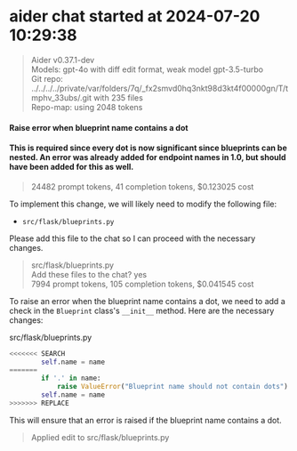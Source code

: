 
# aider chat started at 2024-07-20 10:29:38

> Aider v0.37.1-dev  
> Models: gpt-4o with diff edit format, weak model gpt-3.5-turbo  
> Git repo: ../../../../private/var/folders/7q/_fx2smvd0hq3nkt98d3kt4f00000gn/T/tmphv_33ubs/.git with 235 files  
> Repo-map: using 2048 tokens  

#### Raise error when blueprint name contains a dot  
#### This is required since every dot is now significant since blueprints can be nested. An error was already added for endpoint names in 1.0, but should have been added for this as well.  
> 24482 prompt tokens, 41 completion tokens, $0.123025 cost  

To implement this change, we will likely need to modify the following file:

- `src/flask/blueprints.py`

Please add this file to the chat so I can proceed with the necessary changes.

> src/flask/blueprints.py  
> Add these files to the chat? yes  
> 7994 prompt tokens, 105 completion tokens, $0.041545 cost  

To raise an error when the blueprint name contains a dot, we need to add a check in the `Blueprint` class's `__init__` method. Here are the necessary changes:

src/flask/blueprints.py
```python
<<<<<<< SEARCH
        self.name = name
=======
        if '.' in name:
            raise ValueError("Blueprint name should not contain dots")
        self.name = name
>>>>>>> REPLACE
```

This will ensure that an error is raised if the blueprint name contains a dot.

> Applied edit to src/flask/blueprints.py  
